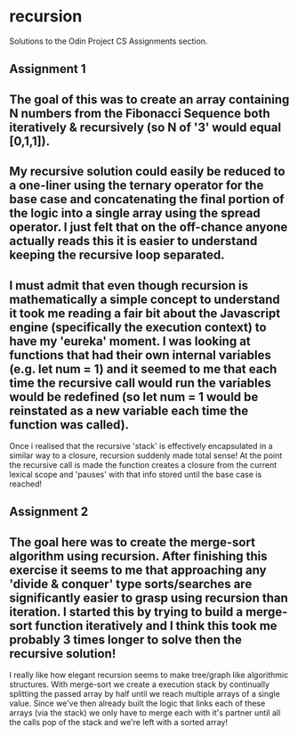 # recursion
Solutions to the Odin Project CS Assignments section.

## Assignment 1
The goal of this was to create an array containing N numbers from the Fibonacci Sequence both iteratively & recursively (so N of '3' would equal [0,1,1]).
---
My recursive solution could easily be reduced to a one-liner using the ternary operator for the base case and concatenating the final portion of the logic into a single array using the spread operator. I just felt that on the off-chance anyone actually reads this it is easier to understand keeping the recursive loop separated.
---
I must admit that even though recursion is mathematically a simple concept to understand it took me reading a fair bit about the Javascript engine (specifically the execution context) to have my 'eureka' moment. I was looking at functions that had their own internal variables (e.g. let num = 1) and it seemed to me that each time the recursive call would run the variables would be redefined (so let num = 1 would be reinstated as a new variable each time the function was called). 
---
Once i realised that the recursive 'stack' is effectively encapsulated in a similar way to a closure, recursion suddenly made total sense! At the point the recursive call is made the function creates a closure from the current lexical scope and 'pauses' with that info stored until the base case is reached!

## Assignment 2
The goal here was to create the merge-sort algorithm using recursion. After finishing this exercise it seems to me that approaching any 'divide & conquer' type sorts/searches are significantly easier to grasp using recursion than iteration. I started this by trying to build a merge-sort function iteratively and I think this took me probably 3 times longer to solve then the recursive solution!
---
I really like how elegant recursion seems to make tree/graph like algorithmic structures. With merge-sort we create a execution stack by continually splitting the passed array by half until we reach multiple arrays of a single value. Since we've then already built the logic that links each of these arrays (via the stack) we only have to merge each with it's partner until all the calls pop of the stack and we're left with a sorted array!